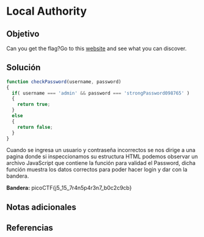 # Local Authority
## Objetivo

Can you get the flag?Go to this [website](http://saturn.picoctf.net:49386/) and see what you can discover.
## Solución

```js
function checkPassword(username, password)
{
  if( username === 'admin' && password === 'strongPassword098765' )
  {
    return true;
  }
  else
  {
    return false;
  }
}
```

Cuando se ingresa un usuario y contraseña incorrectos se nos dirige a una pagina donde si inspeccionamos su estructura HTML podemos observar un archivo JavaScript que contiene la función para validad el Password, dicha función muestra los datos correctos para poder hacer login y dar con la bandera. 

**Bandera:** picoCTF{j5_15_7r4n5p4r3n7_b0c2c9cb}
## Notas adicionales
## Referencias